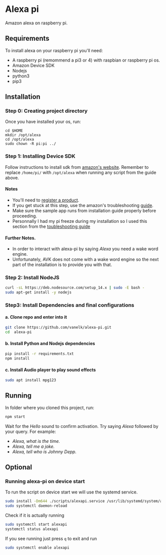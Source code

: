 # Alexa pi
Amazon alexa on raspberry pi.
## Requirements
To install alexa on your raspberry pi you'll need: 
- A raspberry pi (remommend a pi3 or 4) with raspbian or raspberry pi os.
- Amazon Device SDK
- Nodejs
- python3
- pip3

## Installation
### Step 0: Creating project directory
Once you have installed your os, run:
```
cd $HOME
mkdir /opt/alexa
cd /opt/alexa
sudo chown -R pi:pi ../
```
### Step 1: Installing Device SDK
Follow instructions to install sdk from [amazon's website](https://developer.amazon.com/en-US/docs/alexa/avs-device-sdk/raspberry-pi.html).
Remember to replace `/home/pi/` with `/opt/alexa` when running any script from the guide above.

#### Notes
- You'll need to [register a product](https://developer.amazon.com/en-US/docs/alexa/alexa-voice-service/register-a-product-with-avs.html).
- If you get stuck at this step, use the amazon's troubleshooting [guide](https://developer.amazon.com/en-US/docs/alexa/avs-device-sdk/troubleshooting.html#raspberry).
- Make sure the sample app runs from installation guide properly before proceeding.
- Personnally I had my pi freeze during my installation so I used this section from the [toubleshooting guide](https://developer.amazon.com/en-US/docs/alexa/avs-device-sdk/troubleshooting.html#issue-device-freezes-and-install-process-stops)

#### Further Notes.
- In order to interact with alexa-pi by saying *Alexa* you need a wake word engine.
- Unfortunately, AVK does not come with a wake word engine so the next part of the installation is to provide you with that.

### Step 2: Install NodeJS

```bash
curl -sL https://deb.nodesource.com/setup_14.x | sudo -E bash -
sudo apt-get install -y nodejs
```

### Step3: Install Dependencies and final configurations

#### a. Clone repo and enter into it

```bash
git clone https://github.com/vanelk/alexa-pi.git
cd  alexa-pi
```


#### b. Install Python and Nodejs dependencies

```bash
pip install -r requirements.txt
npm install
```

#### c. Install Audio player to play sound effects

```bash
sudo apt install mpg123
```

## Running
In folder where you cloned this project, run:
```bash
npm start
```
Wait for the *Hello* sound to confirm activation.
Try saying *Alexa* followed by your query. For example:
- *Alexa, what is the time.*
- *Alexa, tell me a joke.*
- *Alexa, tell who is Johnny Depp.*

## Optional

### Running alexa-pi on device start
To run the script on device start we will use the systemd service.
```bash
sudo install -Dm644 ./scripts/alexapi.service /usr/lib/systemd/system/alexapi.service
sudo systemctl daemon-reload
```
Check if it is actually running
```bash
sudo systemctl start alexapi
systemctl status alexapi
```
If you see running just press `q` to exit and run
```bash
sudo systemctl enable alexapi
```